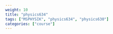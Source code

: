 ```yaml
---
weight: 10
title: "physics634"
tags: ["MSPHYSIK", "physics634", "physics630"]
categories: ["course"]
---
```

